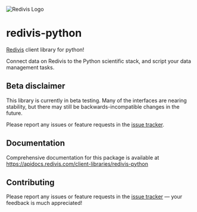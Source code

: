 ![Redivis Logo](https://github.com/redivis/redivis-python/raw/main/assets/logo_small.png)
# redivis-python
[Redivis](redivis.com) client library for python! 

Connect data on Redivis to the Python scientific stack, and script your data management tasks.

## Beta disclaimer
This library is currently in beta testing. Many of the interfaces are nearing stability, but there may still be backwards-incompatible changes in the future. 

Please report any issues or feature requests in the [issue tracker](https://github.com/redivis/redivis-python/issues).

## Documentation
Comprehensive documentation for this package is available at https://apidocs.redivis.com/client-libraries/redivis-python

## Contributing
Please report any issues or feature requests in the [issue tracker](https://github.com/redivis/redivis-python/issues)
 — your feedback is much appreciated!
